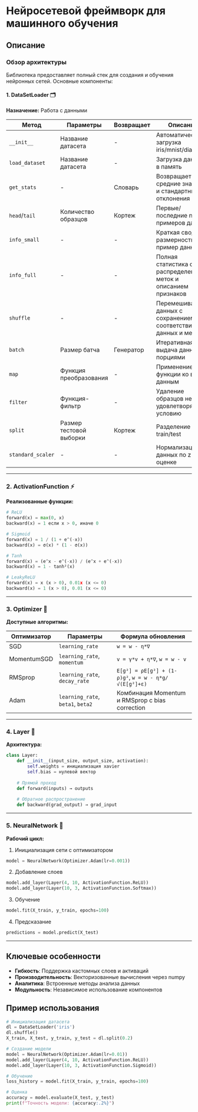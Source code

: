 # Нейросетевой фреймворк для машинного обучения

## Описание

### Обзор архитектуры
Библиотека предоставляет полный стек для создания и обучения нейронных сетей. Основные компоненты:

#### 1. DataSetLoader 🗂️
**Назначение:** Работа с данными

| Метод                | Параметры               | Возвращает | Описание                                                                 |
|-----------------------|-------------------------|------------|-------------------------------------------------------------------------|
| `__init__`            | Название датасета       | -          | Автоматическая загрузка iris/mnist/diabetes                             |
| `load_dataset`        | Название датасета       | -          | Загрузка данных в память                                                |
| `get_stats`           | -                       | Словарь    | Возвращает средние значения и стандартные отклонения                    |
| `head`/`tail`        | Количество образцов     | Кортеж     | Первые/последние n примеров данных                                      |
| `info_small`          | -                       | -          | Краткая сводка: размерности и пример данных                             |
| `info_full`           | -                       | -          | Полная статистика с распределением меток и описанием признаков          |
| `shuffle`             | -                       | -          | Перемешивание данных с сохранением соответствия данных и меток          |
| `batch`               | Размер батча            | Генератор  | Итеративная выдача данных порциями                                      |
| `map`                 | Функция преобразования  | -          | Применение функции ко всем данным                                       |
| `filter`              | Функция-фильтр          | -          | Удаление образцов не удовлетворяющих условию                           |
| `split`               | Размер тестовой выборки | Кортеж     | Разделение на train/test                                                |
| `standard_scaler`     | -                       | -          | Нормализация данных по z-оценке                                         |

---

### 2. ActivationFunction ⚡
**Реализованные функции:**

```python
# ReLU
forward(x) = max(0, x) 
backward(x) = 1 если x > 0, иначе 0

# Sigmoid
forward(x) = 1 / (1 + e^(-x))
backward(x) = σ(x) * (1 - σ(x))

# Tanh
forward(x) = (e^x - e^(-x)) / (e^x + e^(-x))
backward(x) = 1 - tanh²(x)

# LeakyReLU
forward(x) = x (x > 0), 0.01x (x <= 0)
backward(x) = 1 (x > 0), 0.01 (x <= 0)
```

---

### 3. Optimizer 🎯
**Доступные алгоритмы:**

| Оптимизатор    | Параметры                          | Формула обновления                     |
|---------------|-----------------------------------|----------------------------------------|
| SGD           | `learning_rate`                  | `w = w - η*∇`                          |
| MomentumSGD    | `learning_rate`, `momentum`       | `v = γ*v + η*∇`, `w = w - v`           |
| RMSprop        | `learning_rate`, `decay_rate`     | `E[g²] = ρE[g²] + (1-ρ)g²`, `w = w - η*g/√(E[g²]+ε)` |
| Adam           | `learning_rate`, `beta1`, `beta2` | Комбинация Momentum и RMSprop с bias correction |

---

### 4. Layer 🧱
**Архитектура:**
```python
class Layer:
    def __init__(input_size, output_size, activation):
        self.weights = инициализация xavier
        self.bias = нулевой вектор
    
    # Прямой проход
    def forward(inputs) → outputs
    
    # Обратное распространение
    def backward(grad_output) → grad_input
```

---

### 5. NeuralNetwork 🧠
**Рабочий цикл:**
1. Инициализация сети с оптимизатором
```python
model = NeuralNetwork(Optimizer.Adam(lr=0.001))
```
2. Добавление слоев
```python
model.add_layer(Layer(4, 10, ActivationFunction.ReLU))
model.add_layer(Layer(10, 3, ActivationFunction.Softmax))
```
3. Обучение
```python
model.fit(X_train, y_train, epochs=100)
```
4. Предсказание
```python
predictions = model.predict(X_test)
```

---

## Ключевые особенности
- **Гибкость**: Поддержка кастомных слоев и активаций
- **Производительность**: Векторизованные вычисления через numpy
- **Аналитика**: Встроенные методы анализа данных
- **Модульность**: Независимое использование компонентов

## Пример использования
```python
# Инициализация датасета
dl = DataSetLoader('iris')
dl.shuffle()
X_train, X_test, y_train, y_test = dl.split(0.2)

# Создание модели
model = NeuralNetwork(Optimizer.Adam(lr=0.01))
model.add_layer(Layer(4, 10, ActivationFunction.ReLU))
model.add_layer(Layer(10, 3, ActivationFunction.Sigmoid))

# Обучение
loss_history = model.fit(X_train, y_train, epochs=100)

# Оценка
accuracy = model.evaluate(X_test, y_test)
print(f"Точность модели: {accuracy:.2%}")
```
```